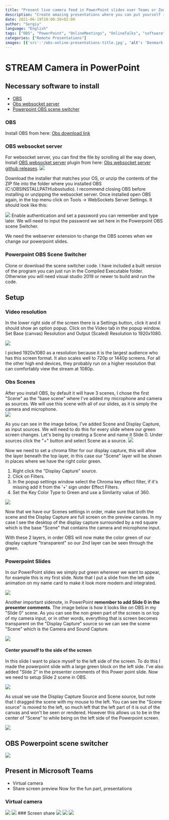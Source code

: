 ```yaml
---
title: "Present live camera feed in PowerPoint slides over Teams or Zoom"
description: "Create amazing presentations where you can put yourself inside the presentation great for remote first jobs"
date: 2021-06-19T20:00:50+02:00
author: "Sergiu"
language: "English"
tags: ["OBS", "PowerPoint", "OnlineMeetings", "OnlineTalks", "software", "software engineering"]
categories: ["Remote Presentations"]
images: [{'src':'/obs-online-presentations-title.jpg', 'alt': 'Denmark in May', 'stretch': 'horizontal'}]
--- 
```


# STREAM Camera in PowerPoint 

## Necessary software to install

 * [OBS](https://obsproject.com/da/download)
 * [Obs websocket server](https://obsproject.com/forum/resources/obs-websocket-remote-control-obs-studio-from-websockets.466/)
 * [Powerpoint OBS scene switcher](https://github.com/SergiuTalnaci/PowerPointObsSceneSwitcher)


### OBS 
Install OBS from here: [Obs download link](https://obsproject.com/da/download)

### OBS websocket server
For websocket server, you can find the file by scrolling all the way down, Install [OBS websocket server](https://obsproject.com/forum/resources/obs-websocket-remote-control-obs-studio-from-websockets.466/) plugin from here: [Obs websocket server github releases](https://github.com/Palakis/obs-websocket/releases/tag/4.9.1). 
<img src="/obs-online-presentations/obs-websocket-github.jpg" />

Download the installer that matches your OS, or unzip the contents of the ZIP file into the folder where you installed OBS (C:\OBSINSTALLPATH\obsstudio). I recommend closing OBS before installing or unzipping the websocket server. Once installed open OBS again, in the top menu click on Tools -> WebSockets Server Settings. It should look like this: 

<img src="/obs-online-presentations/obs-websocket-server-settings-menu.jpg" /> 
Enable authentication and set a password you can remember and type later. We will need to input the password we set here in the Powerpoint OBS scene Switcher. 


We need the webserver extension to change the OBS scenes when we change our powerpoint slides. 

### Powerpoint OBS Scene Switcher

Clone or download the scene switcher code. I have included a built version of the program you can just run in the Compiled Executable folder. Otherwise you will need visual studio 2019 or newer to build and run the code. 


## Setup

### Video resolution
In the lower right side of the screen there is a Settings button, click it and it should show an option popup. Click on the Video tab in the popup window. Set Base (canvas) Resolution and Output (Scaled) Resolution to 1920x1080.

<img src="/obs-online-presentations/obs-video-settings.jpg" /> 

I picked 1920x1080 as a resolution because it is the largest audience who has this screen format. It also scales well to 720p or 1440p screens. For all the other high end devices, they probably run on a higher resolution that can comfortably view the stream at 1080p.

### Obs Scenes
After you install OBS, by default it will have 3 scenes, I chose the first "Scene" as the "base scene" where I've added my microphone and camera as sources. We will use this scene with all of our slides, as it is simply the camera and microphone.  
<img src="/obs-online-presentations/obs-scenes-menu.jpg" /> 

As you can see in the image below, I've added Scene and Display Capture, as input sources. We will need to do this for every slide where our green screen changes. Let's being by creating a Scene and name it Slide 0. Under sources click the "+" button and select Scene as a source. 
<img src="/obs-online-presentations/obs-base-scene-inputs.jpg" /> 

Now we need to set a chroma filter for our display capture, this will allow the layer beneath the top layer, in this case our "Scene" layer will be shown in places where we have the right color green.

1. Right click the "Display Capture" source.
1. Click on Filters.
1. In the popup settings window select the Chroma key effect filter, if it's missing add it from the '+' sign under Effect Filters.
1. Set the Key Color Type to Green and use a Similarity value of 360. 

<img src="/obs-online-presentations/obs-display-capture-chroma-key-settings-popup.jpg" /> 

Now that we have our Scenes settings in order, make sure that both the scene and the Display Capture are full screen on the preview canvas. In my case I see the desktop of the display capture surrounded by a red square which is the base "Scene" that contains the camera and microphone input.

With these 2 layers, in order OBS will now make the color green of our display capture "transparent" so our 2nd layer can be seen through the green.  

### Powerpoint Slides
In our PowerPoint slides we simply put green wherever we want to appear, for example this is my first slide. Note that I put a slide from the left side animation on my name card to make it look more modern and integrated. 

<img src="/obs-online-presentations/obs-powerpoint-green-screen-powerpoint.jpg" /> 

Another important sidenote, in PowerPoint <b>remember to add Slide 0 in the presenter comments</b>. The image below is how it looks like on OBS in my "Slide 0" scene. As you can see the non green part of the screen is on top of my camera input, or in other words, everything that is screen becomes transparent on the "Display Capture" source so we can see the scene "Scene" which is the Camera and Sound Capture. 

<img src="/obs-online-presentations/obs-with-powerpoint-before-starting-fullscreen-preview.jpg" /> 

#### Center yourself to the side of the screen

In this slide I want to place myself to the left side of the screen. To do this I made the powerpoint slide with a large green block on the left side. I've also added "Slide 2" in the presenter comments of this Power point slide. Now we need to setup Slide 2 scene in OBS.  

<img src="/obs-online-presentations/obs-powepoint-green-screen-in-slide.jpg" /> 

As usual we use the Display Capture Source and Scene source, but note that I dragged the scene with my mouse to the left. You can see the "Scene source" is moved to the left, so much left that the left part of it is out of the canvas and won't be seen or rendered. However this allows us to be in the center of “Scene” to while being on the left side of the Powerpoint screen. 

<img src="/obs-online-presentations/obs-powepoint-camera-in-slide.jpg" />

 ## OBS Powerpoint scene switcher
<img src="/obs-online-presentations/obs-powepoint-switcher-program-example.jpg" /> 


## Present in Microsoft Teams
* Virtual camera
* Share screen preview
Now for the fun part, presentations 

### Virtual camera
<img src="/obs-online-presentations/microsoft-teams-obs-virtual-camera.jpg" /> 
<img src="/obs-online-presentations/obs-start-virtual-camera-control.jpg" /> 
### Screen share 

<img src="/obs-online-presentations/obs-powerpoint-green-screen-sample.jpg" /> 

<img src="/obs-online-presentations/obs-with-powerpoint-fullscreen-projector-menu.jpg" /> 

<img src="/obs-online-presentations/microsoft-teams-share-fullscreen-window.jpg" /> 